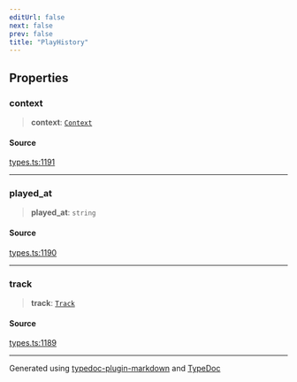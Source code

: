 ```yaml
---
editUrl: false
next: false
prev: false
title: "PlayHistory"
---
```


## Properties

### context

> **context**: [`Context`](/api/interfaces/context/)

#### Source

[types.ts:1191](https://github.com/fostertheweb/spotify-web-sdk/blob/9d7441b/src/types.ts#L1191)

***

### played\_at

> **played\_at**: `string`

#### Source

[types.ts:1190](https://github.com/fostertheweb/spotify-web-sdk/blob/9d7441b/src/types.ts#L1190)

***

### track

> **track**: [`Track`](/api/interfaces/track/)

#### Source

[types.ts:1189](https://github.com/fostertheweb/spotify-web-sdk/blob/9d7441b/src/types.ts#L1189)

***

Generated using [typedoc-plugin-markdown](https://www.npmjs.com/package/typedoc-plugin-markdown) and [TypeDoc](https://typedoc.org/)

